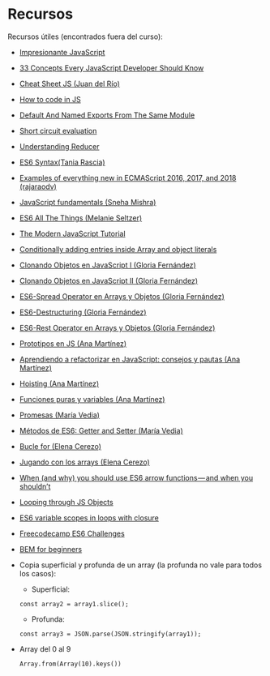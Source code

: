 # Recursos

Recursos útiles (encontrados fuera del curso):

- [Impresionante JavaScript](https://github.com/sergiodxa/impresionante-javascript)

- [33 Concepts Every JavaScript Developer Should Know](https://github.com/leonardomso/33-js-concepts)

- [Cheat Sheet JS (Juan del Río)](https://www.paradigmadigital.com/wp-content/uploads/2018/02/JSCheatsheetv1.1.pdf)

- [How to code in JS](https://www.digitalocean.com/community/tutorial_series/how-to-code-in-javascript)

- [Default And Named Exports From The Same Module](https://til.hashrocket.com/posts/xrtndhi1hi-default-and-named-exports-from-the-same-module)

- [Short circuit evaluation](https://www.jstips.co/en/javascript/short-circuit-evaluation-in-js/)

- [Understanding Reducer](https://css-tricks.com/understanding-the-almighty-reducer/) 

- [ES6 Syntax(Tania Rascia)](https://www.taniarascia.com/es6-syntax-and-feature-overview/)

- [Examples of everything new in ECMAScript 2016, 2017, and 2018 (rajaraodv)](https://medium.freecodecamp.org/here-are-examples-of-everything-new-in-ecmascript-2016-2017-and-2018-d52fa3b5a70e)

- [JavaScript fundamentals (Sneha Mishra)](https://medium.com/nybles/javacript-fundamentals-52cfafda60a2)

- [ES6 All The Things (Melanie Seltzer)](https://melanieseltzer.github.io/es6-all-the-things/)

- [The Modern JavaScript Tutorial](http://javascript.info/)

- [Conditionally adding entries inside Array and object literals](http://2ality.com/2017/04/conditional-literal-entries.html)

- [Clonando Objetos en JavaScript I (Gloria Fernández)](https://medium.com/@gloriafercu/clonando-objetos-en-javascript-i-77594a85b1d9)

- [Clonando Objetos en JavaScript II (Gloria Fernández)](https://medium.com/@gloriafercu/clonando-objetos-en-javascript-ii-ecc5092ed702)

- [ES6-Spread Operator en Arrays y Objetos (Gloria Fernández)](https://medium.com/@gloriafercu/es6-spread-operator-en-arrays-y-objetos-e46bfc84a0d0)

- [ES6-Destructuring (Gloria Fernández)](https://medium.com/@gloriafercu/es6-destructuring-a0d7b8e661d)

- [ES6-Rest Operator en Arrays y Objetos (Gloria Fernández)](https://medium.com/@gloriafercu/es6-rest-operator-en-arrays-y-objetos-4013783c06ff)

- [Prototipos en JS (Ana Martínez)](https://medium.com/@amartinezaguilar6/prototipos-en-js-a3c36e16a1bd)

- [Aprendiendo a refactorizar en JavaScript: consejos y pautas (Ana Martínez)](https://medium.com/@amartinezaguilar6/aprendiendo-a-refactorizar-en-javascript-consejos-y-pautas-4452bcb6890c)

- [Hoisting (Ana Martínez)](https://medium.com/@amartinezaguilar6/qu%C3%A9-es-el-hoisting-327870f67b36)

- [Funciones puras y variables (Ana Martínez)](https://medium.com/@amartinezaguilar6/funciones-puras-y-variables-1fb43a21c9fa)

- [Promesas (María Vedia)](https://medium.com/@mvtercero85/promise-te-lo-prometo-por-javascript-8b3ae2c5bbb4)

- [Métodos de ES6: Getter and Setter (María Vedia)](https://medium.com/@mvtercero85/m%C3%A9todos-de-es6-getter-and-setter-42df0c03b271)

- [Bucle for (Elena Cerezo)](https://medium.com/@elenacerezo83/one-two-three-for-9bb9112477ad)

- [Jugando con los arrays (Elena Cerezo)](https://medium.com/@elenacerezo83/jugando-con-los-arrays-bd8a2d73cf18)

- [When (and why) you should use ES6 arrow functions — and when you shouldn’t](https://medium.freecodecamp.org/when-and-why-you-should-use-es6-arrow-functions-and-when-you-shouldnt-3d851d7f0b26)

- [Looping through JS Objects](https://zellwk.com/blog/looping-through-js-objects/)

- [ES6 variable scopes in loops with closure](https://medium.com/front-end-developers/es6-variable-scopes-in-loops-with-closure-9cde7a198744)

- [Freecodecamp ES6 Challenges](https://learn.freecodecamp.org/javascript-algorithms-and-data-structures/es6/)

- [BEM for beginners](https://www.smashingmagazine.com/2018/06/bem-for-beginners/)

- Copia superficial y profunda de un array (la profunda no vale para todos los casos):

  - Superficial: 
  ```
  const array2 = array1.slice();
  ```
  - Profunda:
  ```
  const array3 = JSON.parse(JSON.stringify(array1));
  ```

- Array del 0 al 9

  ```
  Array.from(Array(10).keys())
  ```